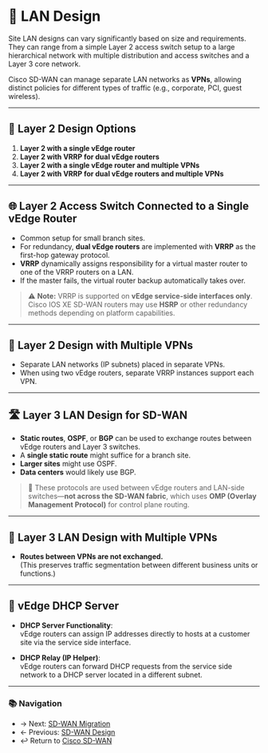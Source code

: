 # 🏢 LAN Design

Site LAN designs can vary significantly based on size and requirements.  
They can range from a simple Layer 2 access switch setup to a large hierarchical network with multiple distribution and access switches and a Layer 3 core network.

Cisco SD-WAN can manage separate LAN networks as **VPNs**, allowing distinct policies for different types of traffic (e.g., corporate, PCI, guest wireless).

---

## 🔗 Layer 2 Design Options

1. **Layer 2 with a single vEdge router**
2. **Layer 2 with VRRP for dual vEdge routers**
3. **Layer 2 with a single vEdge router and multiple VPNs**
4. **Layer 2 with VRRP for dual vEdge routers and multiple VPNs**

---

## 🌐 Layer 2 Access Switch Connected to a Single vEdge Router

- Common setup for small branch sites.
- For redundancy, **dual vEdge routers** are implemented with **VRRP** as the first-hop gateway protocol.
- **VRRP** dynamically assigns responsibility for a virtual master router to one of the VRRP routers on a LAN.
- If the master fails, the virtual router backup automatically takes over.

> ⚠️ **Note:** VRRP is supported on **vEdge service-side interfaces only**.  
> Cisco IOS XE SD-WAN routers may use **HSRP** or other redundancy methods depending on platform capabilities.

---

## 🔀 Layer 2 Design with Multiple VPNs

- Separate LAN networks (IP subnets) placed in separate VPNs.
- When using two vEdge routers, separate VRRP instances support each VPN.

---

## 🛣️ Layer 3 LAN Design for SD-WAN

- **Static routes**, **OSPF**, or **BGP** can be used to exchange routes between vEdge routers and Layer 3 switches.
- A **single static route** might suffice for a branch site.
- **Larger sites** might use OSPF.
- **Data centers** would likely use BGP.


> 📌 These protocols are used between vEdge routers and LAN-side switches—**not across the SD-WAN fabric**, which uses **OMP (Overlay Management Protocol)** for control plane routing.

---

## 🧩 Layer 3 LAN Design with Multiple VPNs

- **Routes between VPNs are not exchanged.**  
  (This preserves traffic segmentation between different business units or functions.)

---

## 📜 vEdge DHCP Server

- **DHCP Server Functionality**:  
  vEdge routers can assign IP addresses directly to hosts at a customer site via the service side interface.

- **DHCP Relay (IP Helper)**:  
  vEdge routers can forward DHCP requests from the service side network to a DHCP server located in a different subnet.

---

<!-- ADD IMAGES! A reference diagram for each of these LAN scenarios can enhance understanding, especially when comparing Layer 2 vs. Layer 3 designs or single vs. dual router setups. -->

### 📚 Navigation
- → Next: [SD-WAN Migration](./sd-wan-migration.md)
- ← Previous: [SD-WAN Design](./sd-wan-design.md)  
- ↩ Return to [Cisco SD-WAN](./README.md)

